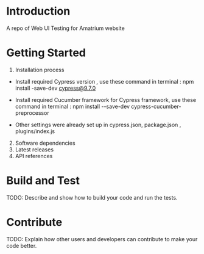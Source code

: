 # Introduction 
A repo of Web UI Testing for Amatrium website 

# Getting Started

1.	Installation process

- Install required Cypress version , use these command in terminal : 
npm install -save-dev cypress@9.7.0 

- Install required Cucumber framework for Cypress framework, use these command in terminal : 
npm install --save-dev cypress-cucumber-preprocessor

- Other settings were already set up in cypress.json, package.json , plugins/index.js
2.	Software dependencies
3.	Latest releases
4.	API references

# Build and Test
TODO: Describe and show how to build your code and run the tests. 

# Contribute
TODO: Explain how other users and developers can contribute to make your code better. 